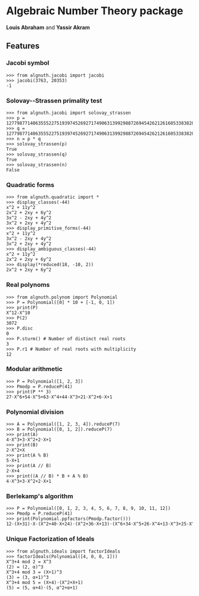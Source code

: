 Algebraic Number Theory package
===============================

**Louis Abraham** and **Yassir Akram**

Features
--------

### Jacobi symbol

    >>> from algnuth.jacobi import jacobi
    >>> jacobi(3763, 20353)
    -1

### Solovay--Strassen primality test

    >>> from algnuth.jacobi import solovay_strassen
    >>> p = 12779877140635552275193974526927174906313992988726945426212616053383820179306398832891367199026816638983953765799977121840616466620283861630627224899026453
    >>> q = 12779877140635552275193974526927174906313992988726945426212616053383820179306398832891367199026816638983953765799977121840616466620283861630627224899027521
    >>> n = p * q
    >>> solovay_strassen(p)
    True
    >>> solovay_strassen(q)
    True
    >>> solovay_strassen(n)
    False

### Quadratic forms

    >>> from algnuth.quadratic import *
    >>> display_classes(-44)
    x^2 + 11y^2
    2x^2 + 2xy + 6y^2
    3x^2 - 2xy + 4y^2
    3x^2 + 2xy + 4y^2
    >>> display_primitive_forms(-44)
    x^2 + 11y^2
    3x^2 - 2xy + 4y^2
    3x^2 + 2xy + 4y^2
    >>> display_ambiguous_classes(-44)
    x^2 + 11y^2
    2x^2 + 2xy + 6y^2
    >>> display(*reduced(18, -10, 2))
    2x^2 + 2xy + 6y^2

### Real polynoms

    >>> from algnuth.polynom import Polynomial
    >>> P = Polynomial([0] * 10 + [-1, 0, 1])
    >>> print(P)
    X^12-X^10
    >>> P(2)
    3072
    >>> P.disc
    0
    >>> P.sturm() # Number of distinct real roots
    3
    >>> P.r1 # Number of real roots with multiplicity
    12

### Modular arithmetic

    >>> P = Polynomial([1, 2, 3])
    >>> Pmodp = P.reduceP(41)
    >>> print(P ** 3)
    27⋅X^6+54⋅X^5+63⋅X^4+44⋅X^3+21⋅X^2+6⋅X+1

### Polynomial division

    >>> A = Polynomial([1, 2, 3, 4]).reduceP(7)
    >>> B = Polynomial([0, 1, 2]).reduceP(7)
    >>> print(A)
    4⋅X^3+3⋅X^2+2⋅X+1
    >>> print(B)
    2⋅X^2+X
    >>> print(A % B)
    5⋅X+1
    >>> print(A // B)
    2⋅X+4
    >>> print((A // B) * B + A % B)
    4⋅X^3+3⋅X^2+2⋅X+1

### Berlekamp's algorithm

    >>> P = Polynomial([0, 1, 2, 3, 4, 5, 6, 7, 8, 9, 10, 11, 12])
    >>> Pmodp = P.reduceP(41)
    >>> print(Polynomial.ppfactors(Pmodp.factor()))
    12⋅(X+31)⋅X⋅(X^2+40⋅X+24)⋅(X^2+36⋅X+13)⋅(X^6+34⋅X^5+26⋅X^4+13⋅X^3+25⋅X^2+26⋅X+35)

### Unique Factorization of Ideals

    >>> from algnuth.ideals import factorIdeals
    >>> factorIdeals(Polynomial([4, 0, 0, 1]))
    X^3+4 mod 2 = X^3
    (2) = (2, α)^3
    X^3+4 mod 3 = (X+1)^3
    (3) = (3, α+1)^3
    X^3+4 mod 5 = (X+4)⋅(X^2+X+1)
    (5) = (5, α+4)⋅(5, α^2+α+1)
